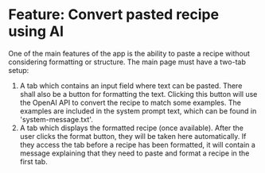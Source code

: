 # Feature: Convert pasted recipe using AI
One of the main features of the app is the ability to paste a recipe without considering formatting or structure. 
The main page must have a two-tab setup:
1. A tab which contains an input field where text can be pasted. There shall also be a button for formatting the text. Clicking this button will use the OpenAI API to convert the recipe to match some examples. The examples are included in the system prompt text, which can be found in 'system-message.txt'.
2. A tab which displays the formatted recipe (once available). After the user clicks the format button, they will be taken here automatically. If they access the tab before a recipe has been formatted, it will contain a message explaining that they need to paste and format a recipe in the first tab.

